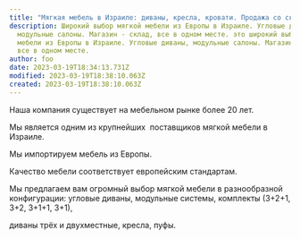 ```yaml
---
title: "Мягкая мебель в Израиле: диваны, кресла, кровати. Продажа со склада."
description: Широкий выбор мягкой мебели из Европы в Израиле. Угловые диваны,
  модульные салоны. Магазин - склад, все в одном месте. это широкий выбор мягкой
  мебели из Европы в Израиле. Угловые диваны, модульные салоны. Магазин - склад,
  все в одном месте.
author: foo
date: 2023-03-19T18:34:13.731Z
modified: 2023-03-19T18:38:10.063Z
created: 2023-03-19T18:38:10.063Z
---
```

Наша компания существует на мебельном рынке более 20 лет.

Мы является одним из крупнейших  поставщиков мягкой мебели в Израиле.

Мы импортируем мебель из Европы.

Качество мебели соответствует европейским стандартам.

Мы предлагаем вам огромный выбор мягкой мебели в разнообразной конфигурации: угловые диваны, модульные системы, комплекты (3+2+1, 3+2, 3+1+1, 3+1),

диваны трёх и двухместные, кресла, пуфы.